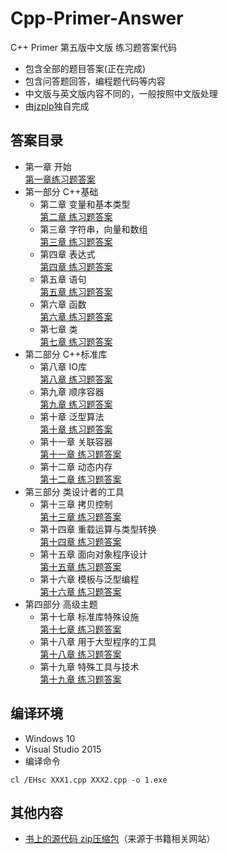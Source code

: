 # Cpp-Primer-Answer
C++ Primer 第五版中文版 练习题答案代码  

* 包含全部的题目答案(正在完成) 
* 包含问答题回答，编程题代码等内容  
* 中文版与英文版内容不同的，一般按照中文版处理  
* 由[jzplp](https://github.com/jzplp)独自完成  

## 答案目录
* 第一章 开始  
    [第一章练习题答案](Chapter-1/chapter-1-answer.md)  
* 第一部分 C++基础
    * 第二章 变量和基本类型  
    [第二章 练习题答案](Chapter-2/chapter-2-answer.md)  
    * 第三章 字符串，向量和数组  
    [第三章 练习题答案](Chapter-3/chapter-3-answer.md)  
    * 第四章 表达式  
    [第四章 练习题答案](Chapter-4/chapter-4-answer.md)  
    * 第五章 语句  
    [第五章 练习题答案](Chapter-5/chapter-5-answer.md)  
    * 第六章 函数  
    [第六章 练习题答案](Chapter-6/chapter-6-answer.md)  
    * 第七章 类  
    [第七章 练习题答案](Chapter-7/chapter-7-answer.md)  
* 第二部分 C++标准库  
    * 第八章 IO库  
    [第八章 练习题答案](Chapter-8/chapter-8-answer.md)  
    * 第九章 顺序容器  
    [第九章 练习题答案](Chapter-9/chapter-9-answer.md)  
    * 第十章 泛型算法  
    [第十章 练习题答案](Chapter-10/chapter-10-answer.md)  
    * 第十一章 关联容器  
    [第十一章 练习题答案](Chapter-11/chapter-11-answer.md)  
    * 第十二章 动态内存  
    [第十二章 练习题答案](Chapter-12/chapter-12-answer.md)  
* 第三部分 类设计者的工具  
    * 第十三章 拷贝控制  
    [第十三章 练习题答案](Chapter-13/chapter-13-answer.md)  
    * 第十四章 重载运算与类型转换  
    [第十四章 练习题答案](Chapter-14/chapter-14-answer.md)  
    * 第十五章 面向对象程序设计  
    [第十五章 练习题答案](Chapter-15/chapter-15-answer.md)  
    * 第十六章 模板与泛型编程  
    [第十六章 练习题答案](Chapter-16/chapter-16-answer.md)  
* 第四部分 高级主题  
    * 第十七章 标准库特殊设施  
    [第十七章 练习题答案](Chapter-17/chapter-17-answer.md)  
    * 第十八章 用于大型程序的工具  
    [第十八章 练习题答案](Chapter-18/chapter-18-answer.md)  
    * 第十九章 特殊工具与技术  
    [第十九章 练习题答案](Chapter-19/chapter-19-answer.md)  

## 编译环境
* Windows 10 
* Visual Studio 2015 
* 编译命令 
```
cl /EHsc XXX1.cpp XXX2.cpp -o 1.exe
```

## 其他内容
* [书上的源代码 zip压缩包](C++Primer-FiveEdition-SourceCode.zip)（来源于书籍相关网站）